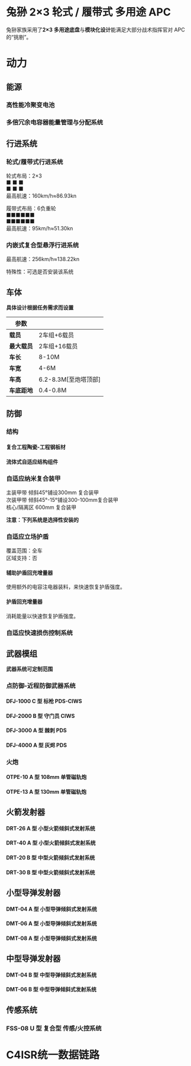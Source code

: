 # 兔狲 2×3 轮式 / 履带式 多用途 APC

兔狲家族采用了**2×3 多用途底盘**与**模块化设计**能满足大部分战术指挥官对 APC 的“挑剔”。

# 动力

## 能源

### 高性能冷聚变电池

### 多倍冗余电容器能量管理与分配系统

## 行进系统

### 轮式/履带式行进系统

轮式布局：2×3  
■ ■      ■  
■ ■      ■   
最高航速：160km/h≈86.93kn

履带式布局：6负重轮  
■■■■■■  
■■■■■■   
最高航速：95km/h≈51.30kn

### 内嵌式复合型悬浮行进系统

最高航速：256km/h≈138.22kn  

特殊性：可选是否安装该系统

## 车体

**具体设计根据任务需求而设置**

| **参数** |                     |
| ------------ | ------------------- |
| **载员**     | 2车组+6载员         |
| **最大载员**| 2车组+16载员|
| **车长**     | 8-10M               |
| **车宽**     | 4-6M                |
| **车高**     | 6.2-8.3M[至炮塔顶部] |
| **车底距地** | 0.4-0.8M            |

## 防御

### 结构

#### 复合工程陶瓷-工程钢板材

#### 流体式自适应结构组件



### 自适应纳米复合装甲

主装甲带 倾斜45°铺设300mm 复合装甲  
次装甲带 倾斜45°-15°铺设300-100mm复合装甲   
核心/隔离区 600mm 复合装甲   



**注意：下列系统是选择性安装的**

### 自适应立场护盾

覆盖范围：全车  
区域支持：否    

#### 辅助护盾回充增量器

使用额外的电容注电器装料，来快速恢复护盾强度。

#### 护盾回充增量器

消耗能量以快速恢复护盾强度。

### 自适应快速损伤控制系统



## 武器模组

**武器系统可定制范围**

### 点防御-近程防御武器系统

#### DFJ-1000 C 型 标枪 PDS-CIWS

####  DFJ-2000 B 型 守门员 CIWS

#### DFJ-3000 A 型 棘刺 PDS

#### DFJ-4000 A 型 灰烬 PDS

### 火炮

#### OTPE-10 A 型 108mm 单管磁轨炮

#### OTPE-13 A 型 130mm 单管磁轨炮

## 火箭发射器

#### DRT-26 A 型 小型火箭倾斜式发射系统

#### DRT-40 A 型 小型火箭倾斜式发射系统

#### DRT-20 B 型 中型火箭倾斜式发射系统

#### DRT-30 B 型 中型火箭倾斜式发射系统

## 小型导弹发射器

#### DMT-04 A 型 小型导弹倾斜式发射系统

#### DMT-06 A 型 小型导弹倾斜式发射系统

#### DMT-08 A 型 小型导弹倾斜式发射系统

## 中型导弹发射器

#### DMT-04 B 型 中型导弹倾斜式发射系统

#### DMT-06 B 型 中型导弹倾斜式发射系统



## 传感系统

### FSS-08 U 型 复合型 传感/火控系统



#  C4ISR统一数据链路
